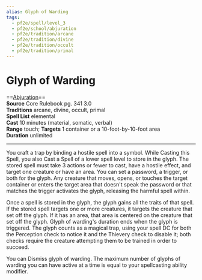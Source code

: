 ```yaml
---
alias: Glyph of Warding
tags:
  - pf2e/spell/level_3
  - pf2e/school/abjuration
  - pf2e/tradition/arcane
  - pf2e/tradition/divine
  - pf2e/tradition/occult
  - pf2e/tradition/primal
---
```


# Glyph of Warding

==[Abjuration](Abjuration.md)==  
__Source__ Core Rulebook pg. 341 3.0  
**Traditions** arcane, divine, occult, primal  
**Spell List** elemental  
**Cast** 10 minutes (material, somatic, verbal)  
**Range** touch; **Targets** 1 container or a 10-foot-by-10-foot area  
**Duration** unlimited

---

You craft a trap by binding a hostile spell into a symbol. While Casting this Spell, you also Cast a Spell of a lower spell level to store in the glyph. The stored spell must take 3 actions or fewer to cast, have a hostile effect, and target one creature or have an area. You can set a password, a trigger, or both for the glyph. Any creature that moves, opens, or touches the target container or enters the target area that doesn't speak the password or that matches the trigger activates the glyph, releasing the harmful spell within.

Once a spell is stored in the glyph, the glyph gains all the traits of that spell. If the stored spell targets one or more creatures, it targets the creature that set off the glyph. If it has an area, that area is centered on the creature that set off the glyph. Glyph of warding's duration ends when the glyph is triggered. The glyph counts as a magical trap, using your spell DC for both the Perception check to notice it and the Thievery check to disable it; both checks require the creature attempting them to be trained in order to succeed.

You can Dismiss glyph of warding. The maximum number of glyphs of warding you can have active at a time is equal to your spellcasting ability modifier.
